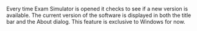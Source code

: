 Every time Exam Simulator is opened it checks to see if a new version is available. The current version of the software is displayed in both the title bar and the About dialog. This feature is exclusive to Windows for now.
